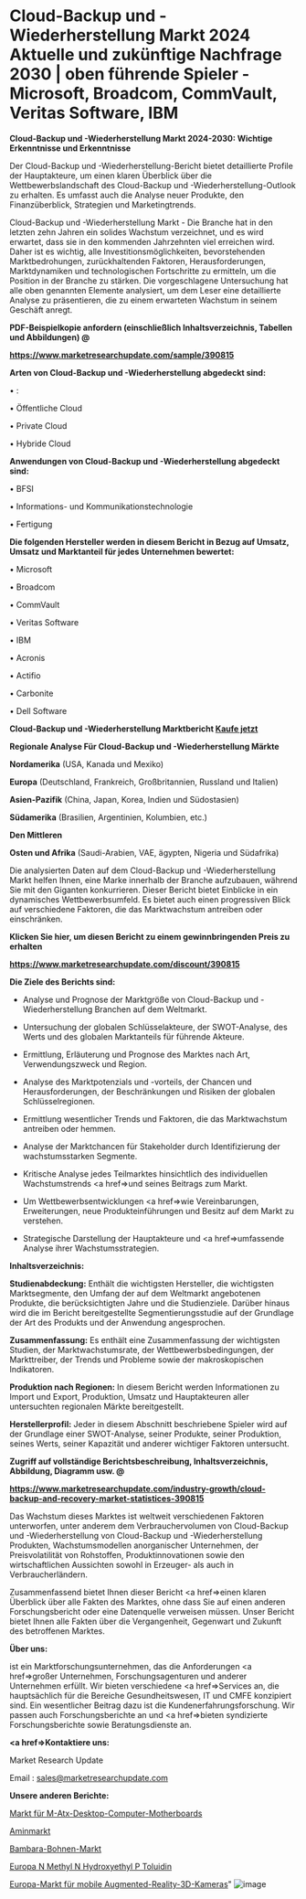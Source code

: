 # Cloud-Backup und -Wiederherstellung Markt 2024 Aktuelle und zukünftige Nachfrage 2030 | oben führende Spieler - Microsoft, Broadcom, CommVault, Veritas Software, IBM

<strong>Cloud-Backup und -Wiederherstellung Markt 2024-2030: Wichtige Erkenntnisse und Erkenntnisse</strong>

Der Cloud-Backup und -Wiederherstellung-Bericht bietet detaillierte Profile der Hauptakteure, um einen klaren Überblick über die Wettbewerbslandschaft des Cloud-Backup und -Wiederherstellung-Outlook zu erhalten. Es umfasst auch die Analyse neuer Produkte, den Finanzüberblick, Strategien und Marketingtrends.

Cloud-Backup und -Wiederherstellung Markt - Die Branche hat in den letzten zehn Jahren ein solides Wachstum verzeichnet, und es wird erwartet, dass sie in den kommenden Jahrzehnten viel erreichen wird. Daher ist es wichtig, alle Investitionsmöglichkeiten, bevorstehenden Marktbedrohungen, zurückhaltenden Faktoren, Herausforderungen, Marktdynamiken und technologischen Fortschritte zu ermitteln, um die Position in der Branche zu stärken. Die vorgeschlagene Untersuchung hat alle oben genannten Elemente analysiert, um dem Leser eine detaillierte Analyse zu präsentieren, die zu einem erwarteten Wachstum in seinem Geschäft anregt.



<strong><b>PDF-Beispielkopie anfordern (einschließlich Inhaltsverzeichnis, Tabellen und Abbildungen) @ </b></strong>

<strong><a href=https://www.marketresearchupdate.com/sample/390815>

<strong>https://www.marketresearchupdate.com/sample/390815</u></a></strong></strong>



<strong>Arten von Cloud-Backup und -Wiederherstellung abgedeckt sind:</strong>

• :

• Öffentliche Cloud

• Private Cloud

• Hybride Cloud



<strong>Anwendungen von Cloud-Backup und -Wiederherstellung abgedeckt sind:</strong>

• BFSI

• Informations- und Kommunikationstechnologie

• Fertigung



<strong>Die folgenden Hersteller werden in diesem Bericht in Bezug auf Umsatz, Umsatz und Marktanteil für jedes Unternehmen bewertet:</strong>

• Microsoft

• Broadcom

• CommVault

• Veritas Software

• IBM

• Acronis

• Actifio

• Carbonite

• Dell Software



<strong>Cloud-Backup und -Wiederherstellung Marktbericht <a href=https://www.marketresearchupdate.com/buynow/390815>Kaufe jetzt</a></strong>



<strong>Regionale Analyse Für Cloud-Backup und -Wiederherstellung Märkte</strong>



<strong>Nordamerika</strong> (USA, Kanada und Mexiko)



<strong>Europa</strong> (Deutschland, Frankreich, Großbritannien, Russland und Italien)



<strong>Asien-Pazifik</strong> (China, Japan, Korea, Indien und Südostasien)



<strong>Südamerika</strong> (Brasilien, Argentinien, Kolumbien, etc.)



<strong>Den Mittleren</strong> 

<strong>Osten und Afrika</strong> (Saudi-Arabien, VAE, ägypten, Nigeria und Südafrika)

Die analysierten Daten auf dem Cloud-Backup und -Wiederherstellung Markt helfen Ihnen, eine Marke innerhalb der Branche aufzubauen, während Sie mit den Giganten konkurrieren. Dieser Bericht bietet Einblicke in ein dynamisches Wettbewerbsumfeld. Es bietet auch einen progressiven Blick auf verschiedene Faktoren, die das Marktwachstum antreiben oder einschränken.



<strong>Klicken Sie hier, um diesen Bericht zu einem gewinnbringenden Preis zu erhalten
</strong>

<strong><a href=https://www.marketresearchupdate.com/discount/390815>https://www.marketresearchupdate.com/discount/390815</b></u></strong></a>



<strong>Die Ziele des Berichts sind:</strong>

- Analyse und Prognose der Marktgröße von Cloud-Backup und -Wiederherstellung Branchen auf dem Weltmarkt.

- Untersuchung der globalen Schlüsselakteure, der SWOT-Analyse, des Werts und des globalen Marktanteils für führende Akteure.

- Ermittlung, Erläuterung und Prognose des Marktes nach Art, Verwendungszweck und Region.

- Analyse des Marktpotenzials und -vorteils, der Chancen und Herausforderungen, der Beschränkungen und Risiken der globalen Schlüsselregionen.

- Ermittlung wesentlicher Trends und Faktoren, die das Marktwachstum antreiben oder hemmen.

- Analyse der Marktchancen für Stakeholder durch Identifizierung der wachstumsstarken Segmente.

- Kritische Analyse jedes Teilmarktes hinsichtlich des individuellen Wachstumstrends <a href=>und</a> seines Beitrags zum Markt.

- Um Wettbewerbsentwicklungen <a href=>wie</a> Vereinbarungen, Erweiterungen, neue Produkteinführungen und Besitz auf dem Markt zu verstehen.

- Strategische Darstellung der Hauptakteure und <a href=>umfas</a>sende Analyse ihrer Wachstumsstrategien.



<strong>Inhaltsverzeichnis:</strong>



<strong>Studienabdeckung:</strong> Enthält die wichtigsten Hersteller, die wichtigsten Marktsegmente, den Umfang der auf dem Weltmarkt angebotenen Produkte, die berücksichtigten Jahre und die Studienziele. Darüber hinaus wird die im Bericht bereitgestellte Segmentierungsstudie auf der Grundlage der Art des Produkts und der Anwendung angesprochen.



<strong>Zusammenfassung:</strong> Es enthält eine Zusammenfassung der wichtigsten Studien, der Marktwachstumsrate, der Wettbewerbsbedingungen, der Markttreiber, der Trends und Probleme sowie der makroskopischen Indikatoren.



<strong>Produktion nach Regionen:</strong> In diesem Bericht werden Informationen zu Import und Export, Produktion, Umsatz und Hauptakteuren aller untersuchten regionalen Märkte bereitgestellt.



<strong>Herstellerprofil:</strong> Jeder in diesem Abschnitt beschriebene Spieler wird auf der Grundlage einer SWOT-Analyse, seiner Produkte, seiner Produktion, seines Werts, seiner Kapazität und anderer wichtiger Faktoren untersucht.



<strong><b>Zugriff auf vollständige Berichtsbeschreibung, Inhaltsverzeichnis, Abbildung, Diagramm usw. @ </b></strong>

<strong><a href=https://www.marketresearchupdate.com/industry-growth/cloud-backup-and-recovery-market-statistices-390815>https://www.marketresearchupdate.com/industry-growth/cloud-backup-and-recovery-market-statistices-390815</a></strong>

Das Wachstum dieses Marktes ist weltweit verschiedenen Faktoren unterworfen, unter anderem dem Verbrauchervolumen von Cloud-Backup und -Wiederherstellung von Cloud-Backup und -Wiederherstellung Produkten, Wachstumsmodellen anorganischer Unternehmen, der Preisvolatilität von Rohstoffen, Produktinnovationen sowie den wirtschaftlichen Aussichten sowohl in Erzeuger- als auch in Verbraucherländern.

Zusammenfassend bietet Ihnen dieser Bericht <a href=>einen</a> klaren Überblick über alle Fakten des Marktes, ohne dass Sie auf einen anderen Forschungsbericht oder eine Datenquelle verweisen müssen. Unser Bericht bietet Ihnen alle Fakten über die Vergangenheit, Gegenwart und Zukunft des betroffenen Marktes.



<strong>Über uns:</strong>

 ist ein Marktforschungsunternehmen, das die Anforderungen <a href=>großer</a> Unternehmen, Forschungsagenturen und anderer Unternehmen erfüllt. Wir bieten verschiedene <a href=>Services</a> an, die hauptsächlich für die Bereiche Gesundheitswesen, IT und CMFE konzipiert sind. Ein wesentlicher Beitrag dazu ist die Kundenerfahrungsforschung. Wir passen auch Forschungsberichte an und <a href=>bieten</a> syndizierte Forschungsberichte sowie Beratungsdienste an.



<strong><a href=>Kontaktiere uns:</a></strong>

Market Research Update

Email : sales@marketresearchupdate.com



<strong>Unsere anderen Berichte:</strong>

<a href=https://www.linkedin.com/pulse/m-atx-desktop-computer-motherboard-market-opportunities>Markt für M-Atx-Desktop-Computer-Motherboards</a>

<a href=https://www.linkedin.com/pulse/amines-market-current-business-trends-growth>Aminmarkt</a>

<a href=https://www.linkedin.com/pulse/bambara-beans-market-analysis-segment-region>Bambara-Bohnen-Markt</a>

<a href=https://www.linkedin.com/pulse/europe-n-methyl-n-hydroxyethyl-p-toluidine>Europa N Methyl N Hydroxyethyl P Toluidin</a>

<a href=https://www.linkedin.com/pulse/europe-mobile-augmented-reality-3d-camera-market-1f>Europa-Markt für mobile Augmented-Reality-3D-Kameras</a>"
![image](https://github.com/Gayatrikarjule/Market-Analysis-361/assets/97346546/09dfdbd6-bfd2-43d4-ba8e-dc54b142c6f0)
